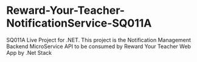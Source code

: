 # Reward-Your-Teacher-NotificationService-SQ011A
SQ011A Live Project for .NET. This project is the Notification Management Backend MicroService API to be consumed by Reward Your Teacher Web App by .Net Stack
